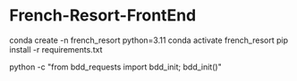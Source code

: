 # French-Resort-FrontEnd

conda create -n french_resort python=3.11
conda activate french_resort 
pip install -r requirements.txt


python -c "from bdd_requests import bdd_init; bdd_init()"